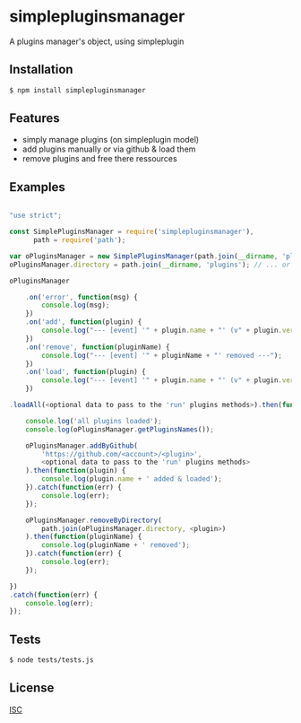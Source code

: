 # simplepluginsmanager
A plugins manager's object, using simpleplugin

## Installation

```bash
$ npm install simplepluginsmanager
```

## Features

  * simply manage plugins (on simpleplugin model)
  * add plugins manually or via github & load them
  * remove plugins and free there ressources

## Examples

```js

"use strict";

const SimplePluginsManager = require('simplepluginsmanager'),
      path = require('path');

var oPluginsManager = new SimplePluginsManager(path.join(__dirname, 'plugins')); // param optional : automaticly set to this value if not given...
oPluginsManager.directory = path.join(__dirname, 'plugins'); // ... or changed like this

oPluginsManager

    .on('error', function(msg) {
        console.log(msg);
    })
    .on('add', function(plugin) {
        console.log("--- [event] '" + plugin.name + "' (v" + plugin.version + ") added ---");
    })
    .on('remove', function(pluginName) {
        console.log("--- [event] '" + pluginName + "' removed ---");
    })
    .on('load', function(plugin) {
        console.log("--- [event] '" + plugin.name + "' (v" + plugin.version + ") loaded ---");
    })

.loadAll(<optional data to pass to the 'run' plugins methods>).then(function() {

    console.log('all plugins loaded');
    console.log(oPluginsManager.getPluginsNames());

    oPluginsManager.addByGithub(
        'https://github.com/<account>/<plugin>',
        <optional data to pass to the 'run' plugins methods>
    ).then(function(plugin) {
        console.log(plugin.name + ' added & loaded');
    }).catch(function(err) {
        console.log(err);
    });

    oPluginsManager.removeByDirectory(
        path.join(oPluginsManager.directory, <plugin>)
    ).then(function(pluginName) {
        console.log(pluginName + ' removed');
    }).catch(function(err) {
        console.log(err);
    });

})
.catch(function(err) {
    console.log(err);
});

```

## Tests

```bash
$ node tests/tests.js
```

## License

  [ISC](LICENSE)
